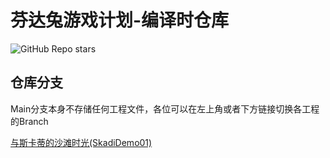 # 芬达兔游戏计划-编译时仓库

![GitHub Repo stars](https://img.shields.io/github/stars/FDT-Studio/games_compiletime)
  
## 仓库分支
Main分支本身不存储任何工程文件，各位可以在左上角或者下方链接切换各工程的Branch
  
[与斯卡蒂的沙滩时光(SkadiDemo01)](https://github.com/FDT-Studio/games_compiletime/tree/SkadiDemo01) 
